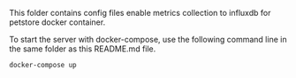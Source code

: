 This folder contains config files enable metrics collection to influxdb for petstore docker container. 

To start the server with docker-compose, use the following command line in the same folder
as this README.md file.

```
docker-compose up
```


